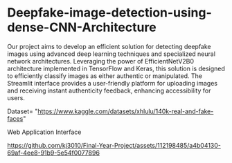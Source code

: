 # Deepfake-image-detection-using-dense-CNN-Architecture
Our project aims to develop an efficient solution for detecting deepfake images using advanced deep learning techniques and specialized neural network architectures. Leveraging the power of EfficientNetV2B0 architecture implemented in TensorFlow and Keras, this solution is designed to efficiently classify images as either authentic or manipulated.
The Streamlit interface provides a user-friendly platform for uploading images and receiving instant authenticity feedback, enhancing accessibility for users.

Dataset= "https://www.kaggle.com/datasets/xhlulu/140k-real-and-fake-faces"

Web Application Interface
 
https://github.com/kj3010/Final-Year-Project/assets/112198485/a4b04130-69af-4ee8-91b9-5e54f0077896


